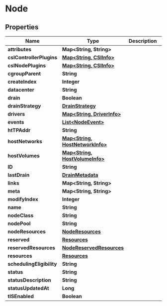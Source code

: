 

# Node


## Properties

Name | Type | Description | Notes
------------ | ------------- | ------------- | -------------
**attributes** | **Map&lt;String, String&gt;** |  |  [optional]
**csIControllerPlugins** | [**Map&lt;String, CSIInfo&gt;**](CSIInfo.md) |  |  [optional]
**csINodePlugins** | [**Map&lt;String, CSIInfo&gt;**](CSIInfo.md) |  |  [optional]
**cgroupParent** | **String** |  |  [optional]
**createIndex** | **Integer** |  |  [optional]
**datacenter** | **String** |  |  [optional]
**drain** | **Boolean** |  |  [optional]
**drainStrategy** | [**DrainStrategy**](DrainStrategy.md) |  |  [optional]
**drivers** | [**Map&lt;String, DriverInfo&gt;**](DriverInfo.md) |  |  [optional]
**events** | [**List&lt;NodeEvent&gt;**](NodeEvent.md) |  |  [optional]
**htTPAddr** | **String** |  |  [optional]
**hostNetworks** | [**Map&lt;String, HostNetworkInfo&gt;**](HostNetworkInfo.md) |  |  [optional]
**hostVolumes** | [**Map&lt;String, HostVolumeInfo&gt;**](HostVolumeInfo.md) |  |  [optional]
**ID** | **String** |  |  [optional]
**lastDrain** | [**DrainMetadata**](DrainMetadata.md) |  |  [optional]
**links** | **Map&lt;String, String&gt;** |  |  [optional]
**meta** | **Map&lt;String, String&gt;** |  |  [optional]
**modifyIndex** | **Integer** |  |  [optional]
**name** | **String** |  |  [optional]
**nodeClass** | **String** |  |  [optional]
**nodePool** | **String** |  |  [optional]
**nodeResources** | [**NodeResources**](NodeResources.md) |  |  [optional]
**reserved** | [**Resources**](Resources.md) |  |  [optional]
**reservedResources** | [**NodeReservedResources**](NodeReservedResources.md) |  |  [optional]
**resources** | [**Resources**](Resources.md) |  |  [optional]
**schedulingEligibility** | **String** |  |  [optional]
**status** | **String** |  |  [optional]
**statusDescription** | **String** |  |  [optional]
**statusUpdatedAt** | **Long** |  |  [optional]
**tlSEnabled** | **Boolean** |  |  [optional]



